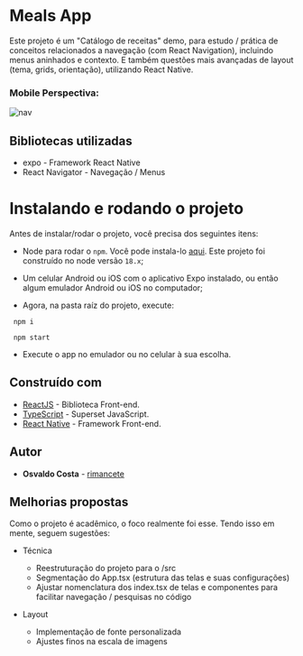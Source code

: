 
# Meals App

Este projeto é um "Catálogo de receitas" demo, para estudo / prática de conceitos relacionados a navegação (com React Navigation), incluindo menus aninhados e contexto. E também questões mais avançadas de layout (tema, grids, orientação), utilizando React Native.

### Mobile Perspectiva:
![nav](./docs/app.gif)

## Bibliotecas utilizadas

- expo - Framework React Native
- React Navigator - Navegação / Menus

# Instalando e rodando o projeto
Antes de instalar/rodar o projeto, você precisa dos seguintes itens:
- Node para rodar o `npm`. Você pode instala-lo [aqui](https://nodejs.org/en/). Este projeto foi construído no node versão `18.x`;
- Um celular Android ou iOS com o aplicativo Expo instalado, ou então algum emulador Android ou iOS no computador;

- Agora, na pasta raíz do projeto, execute:
```
 npm i
```

```
 npm start
```

- Execute o app no emulador ou no celular à sua escolha.
## Construído com

- [ReactJS](https://pt-br.reactjs.org/) - Biblioteca Front-end.
- [TypeScript](https://www.typescriptlang.org/) - Superset JavaScript.
- [React Native](https://reactnative.dev/) - Framework Front-end.

## Autor

- **Osvaldo Costa** - [rimancete](https://github.com/rimancete)

## Melhorias propostas

Como o projeto é acadêmico, o foco realmente foi esse. Tendo isso em mente, seguem sugestões:

- Técnica
  - Reestruturação do projeto para o /src
  - Segmentação do App.tsx (estrutura das telas e suas configurações)
  - Ajustar nomenclatura dos index.tsx de telas e componentes para facilitar navegação / pesquisas no código

- Layout
  - Implementação de fonte personalizada
  - Ajustes finos na escala de imagens